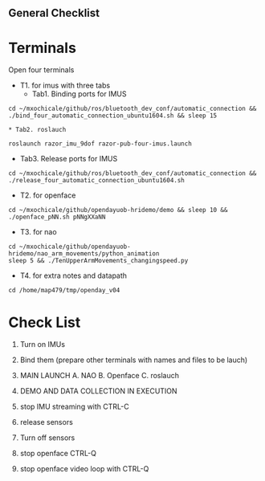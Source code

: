 General Checklist
---


# Terminals
Open four terminals

* T1. for imus with three tabs
	* Tab1. Binding ports for IMUS
```
cd ~/mxochicale/github/ros/bluetooth_dev_conf/automatic_connection && ./bind_four_automatic_connection_ubuntu1604.sh && sleep 15
```

	* Tab2. roslauch

```
roslaunch razor_imu_9dof razor-pub-four-imus.launch
```


* Tab3. Release ports for IMUS

```
cd ~/mxochicale/github/ros/bluetooth_dev_conf/automatic_connection && ./release_four_automatic_connection_ubuntu1604.sh
```

* T2. for openface

```
cd ~/mxochicale/github/opendayuob-hridemo/demo && sleep 10 && ./openface_pNN.sh pNNgXXaNN
```



* T3. for nao


```
cd ~/mxochicale/github/opendayuob-hridemo/nao_arm_movements/python_animation
sleep 5 && ./TenUpperArmMovements_changingspeed.py

```


* T4. for extra notes and datapath

```
cd /home/map479/tmp/openday_v04
```





# Check List

1. Turn on IMUs
2. Bind them
	(prepare other terminals with names and files to be lauch)

3. MAIN LAUNCH
	A. NAO
	B. Openface
	C. roslauch

4. DEMO AND DATA COLLECTION IN EXECUTION
5. stop IMU streaming with CTRL-C
6. release sensors
7. Turn off sensors
8. stop openface CTRL-Q
9. stop openface video loop with CTRL-Q



